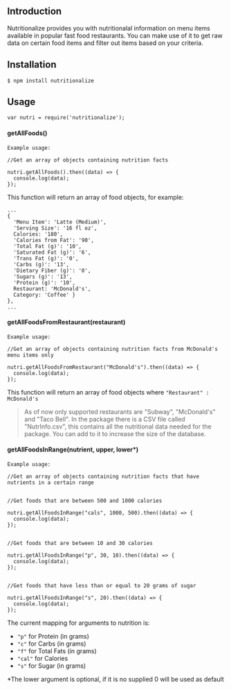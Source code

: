 ## Introduction

Nutritionalize provides you with nutritionalal information on menu items available in popular fast food restaurants. You can make use of it to get raw data on certain food items and filter out items based on your criteria.

## Installation

```
$ npm install nutritionalize
```

## Usage

```
var nutri = require('nutritionalize');
```

#### getAllFoods()

```
Example usage:

//Get an array of objects containing nutrition facts

nutri.getAllFoods().then((data) => {
  console.log(data);
});
```

This function will return an array of food objects, for example:

```
...
{
  'Menu Item': 'Latte (Medium)',
  'Serving Size': '16 fl oz',
  Calories: '180',
  'Calories from Fat': '90',
  'Total Fat (g)': '10',
  'Saturated Fat (g)': '6',
  'Trans Fat (g)': '0',
  'Carbs (g)': '13',
  'Dietary Fiber (g)': '0',
  'Sugars (g)': '13',
  'Protein (g)': '10',
  Restaurant: 'McDonald's',
  Category: 'Coffee' }
},
...
```

#### getAllFoodsFromRestaurant(restaurant)

```
Example usage:

//Get an array of objects containing nutrition facts from McDonald's menu items only

nutri.getAllFoodsFromRestaurant("McDonald's").then((data) => {
  console.log(data);
});

```

This function will return an array of food objects where `"Restaurant" : McDonald's`

> As of now only supported restaurants are "Subway", "McDonald's" and "Taco Bell". In the package there is a CSV file called "NutrInfo.csv", this contains all the nutritional data needed for the package. You can add to it to increase the size of the database.

#### getAllFoodsInRange(nutrient, upper, lower*)

```
Example usage:

//Get an array of objects containing nutrition facts that have nutrients in a certain range


//Get foods that are between 500 and 1000 calories

nutri.getAllFoodsInRange("cals", 1000, 500).then((data) => {
  console.log(data);
});


//Get foods that are between 10 and 30 calories

nutri.getAllFoodsInRange("p", 30, 10).then((data) => {
  console.log(data);
});


//Get foods that have less than or equal to 20 grams of sugar

nutri.getAllFoodsInRange("s", 20).then((data) => {
  console.log(data);
});

```

The current mapping for arguments to nutrition is:
* `"p"` for Protein (in grams)
* `"c"` for Carbs (in grams)
* `"f"` for Total Fats (in grams)
* `"cal"` for Calories
* `"s"` for Sugar (in grams)

*The lower argument is optional, if it is no supplied 0 will be used as default
